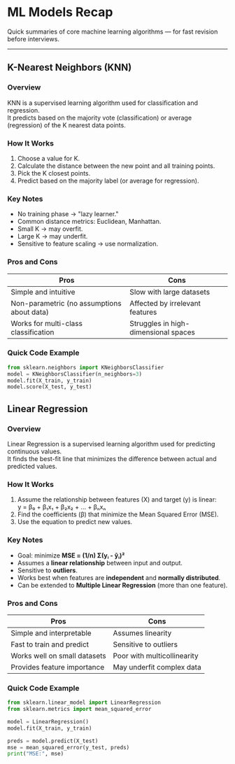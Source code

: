 # ML Models Recap

Quick summaries of core machine learning algorithms — for fast revision before interviews.

---

## K-Nearest Neighbors (KNN)

### Overview
KNN is a supervised learning algorithm used for classification and regression.  
It predicts based on the majority vote (classification) or average (regression) of the K nearest data points.

### How It Works
1. Choose a value for K.  
2. Calculate the distance between the new point and all training points.  
3. Pick the K closest points.  
4. Predict based on the majority label (or average for regression).

### Key Notes
- No training phase → "lazy learner."  
- Common distance metrics: Euclidean, Manhattan.  
- Small K → may overfit.  
- Large K → may underfit.  
- Sensitive to feature scaling → use normalization.

### Pros and Cons

| Pros | Cons |
|------|------|
| Simple and intuitive | Slow with large datasets |
| Non-parametric (no assumptions about data) | Affected by irrelevant features |
| Works for multi-class classification | Struggles in high-dimensional spaces |

### Quick Code Example
```python
from sklearn.neighbors import KNeighborsClassifier
model = KNeighborsClassifier(n_neighbors=3)
model.fit(X_train, y_train)
model.score(X_test, y_test)
```


## Linear Regression

### Overview
Linear Regression is a supervised learning algorithm used for predicting continuous values.  
It finds the best-fit line that minimizes the difference between actual and predicted values.

### How It Works
1. Assume the relationship between features (X) and target (y) is linear:  
   y = β₀ + β₁x₁ + β₂x₂ + ... + βₙxₙ  
2. Find the coefficients (β) that minimize the Mean Squared Error (MSE).  
3. Use the equation to predict new values.

### Key Notes
- Goal: minimize **MSE = (1/n) Σ(yᵢ - ŷᵢ)²**  
- Assumes a **linear relationship** between input and output.  
- Sensitive to **outliers**.  
- Works best when features are **independent** and **normally distributed**.  
- Can be extended to **Multiple Linear Regression** (more than one feature).

### Pros and Cons

| Pros | Cons |
|------|------|
| Simple and interpretable | Assumes linearity |
| Fast to train and predict | Sensitive to outliers |
| Works well on small datasets | Poor with multicollinearity |
| Provides feature importance | May underfit complex data |

### Quick Code Example
```python
from sklearn.linear_model import LinearRegression
from sklearn.metrics import mean_squared_error

model = LinearRegression()
model.fit(X_train, y_train)

preds = model.predict(X_test)
mse = mean_squared_error(y_test, preds)
print("MSE:", mse)
```